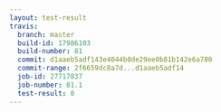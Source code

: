```yaml
---
layout: test-result
travis:
  branch: master
  build-id: 17986103
  build-number: 81
  commit: d1aaeb5adf143e4044b0de29ee0b81b142e6a780
  commit-range: 2f6659dc8a7d...d1aaeb5adf14
  job-id: 27717837
  job-number: 81.1
  test-result: 0
---
```

